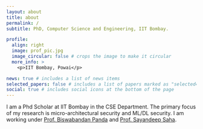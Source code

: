 ```yaml
---
layout: about
title: about
permalink: /
subtitle: PhD, Computer Science and Engineering, IIT Bombay.

profile:
  align: right
  image: prof_pic.jpg
  image_circular: false # crops the image to make it circular
  more_info: >
    <p>IIT Bombay, Powai</p>

news: true # includes a list of news items
selected_papers: false # includes a list of papers marked as "selected={true}"
social: true # includes social icons at the bottom of the page
---
```


I am a Phd Scholar at IIT Bombay in the CSE Department. The primary focus of my research is micro-architectural security and ML/DL security. I am working under [Prof. Biswabandan Panda](https://www.cse.iitb.ac.in/~biswa/) and [Prof. Sayandeep Saha](https://sites.google.com/view/sayandeepsaha/home).